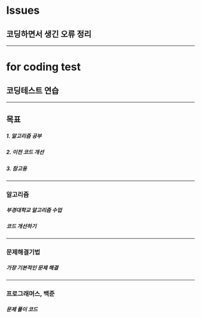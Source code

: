 # Issues
## 코딩하면서 생긴 오류 정리
<hr>

# for coding test
## 코딩테스트 연습
----------
## 목표
##### 1. 알고리즘 공부
##### 2. 이전 코드 개선
##### 3. 참고용
---------
### 알고리즘
##### 부경대학교 알고리즘 수업
##### 코드 개선하기
----------
### 문제해결기법
##### 가장 기본적인 문제 해결
----------
### 프로그래머스, 백준
##### 문제 풀이 코드
